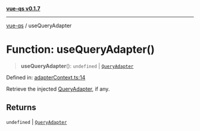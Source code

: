[**vue-qs v0.1.7**](../README.md)

***

[vue-qs](../README.md) / useQueryAdapter

# Function: useQueryAdapter()

> **useQueryAdapter**(): `undefined` \| [`QueryAdapter`](../type-aliases/QueryAdapter.md)

Defined in: [adapterContext.ts:14](https://github.com/iamsomraj/vue-qs/blob/378080a2660a9e11e7a8aeeb6d49a010f9b64ee4/src/adapterContext.ts#L14)

Retrieve the injected [QueryAdapter](../type-aliases/QueryAdapter.md), if any.

## Returns

`undefined` \| [`QueryAdapter`](../type-aliases/QueryAdapter.md)
